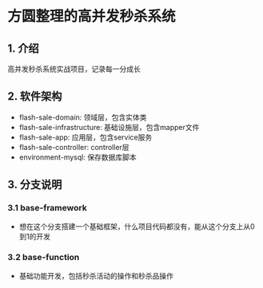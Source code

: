 # 方圆整理的高并发秒杀系统

## 1. 介绍
高并发秒杀系统实战项目，记录每一分成长

## 2. 软件架构

- flash-sale-domain: 领域层，包含实体类
- flash-sale-infrastructure: 基础设施层，包含mapper文件
- flash-sale-app: 应用层，包含service服务
- flash-sale-controller: controller层
- environment-mysql: 保存数据库脚本

## 3. 分支说明

### 3.1 base-framework
- 想在这个分支搭建一个基础框架，什么项目代码都没有，能从这个分支上从0到1的开发

### 3.2 base-function
- 基础功能开发，包括秒杀活动的操作和秒杀品操作
